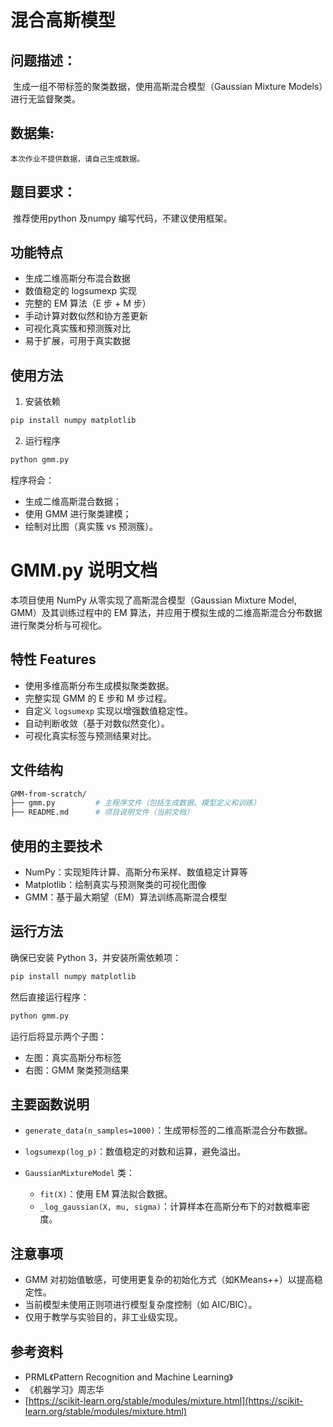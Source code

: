 # 混合高斯模型

## 问题描述：

​	生成一组不带标签的聚类数据，使用高斯混合模型（Gaussian Mixture Models）进行无监督聚类。






## 数据集: 

 	本次作业不提供数据，请自己生成数据。





## 题目要求： 

​		推荐使用python 及numpy 编写代码，不建议使用框架。


## 功能特点

- 生成二维高斯分布混合数据
- 数值稳定的 logsumexp 实现
- 完整的 EM 算法（E 步 + M 步）
- 手动计算对数似然和协方差更新
- 可视化真实簇和预测簇对比
- 易于扩展，可用于真实数据

## 使用方法

1. 安装依赖
```bash
pip install numpy matplotlib
```
2. 运行程序
```bash
python gmm.py
```

程序将会：
- 生成二维高斯混合数据；
- 使用 GMM 进行聚类建模；
- 绘制对比图（真实簇 vs 预测簇）。



# GMM.py 说明文档

本项目使用 NumPy 从零实现了高斯混合模型（Gaussian Mixture Model, GMM）及其训练过程中的 EM 算法，并应用于模拟生成的二维高斯混合分布数据进行聚类分析与可视化。

## 特性 Features

* 使用多维高斯分布生成模拟聚类数据。
* 完整实现 GMM 的 E 步和 M 步过程。
* 自定义 `logsumexp` 实现以增强数值稳定性。
* 自动判断收敛（基于对数似然变化）。
* 可视化真实标签与预测结果对比。

## 文件结构

```bash
GMM-from-scratch/
├── gmm.py         # 主程序文件（包括生成数据、模型定义和训练）
├── README.md      # 项目说明文件（当前文档）
```

## 使用的主要技术

* NumPy：实现矩阵计算、高斯分布采样、数值稳定计算等
* Matplotlib：绘制真实与预测聚类的可视化图像
* GMM：基于最大期望（EM）算法训练高斯混合模型

## 运行方法

确保已安装 Python 3，并安装所需依赖项：

```bash
pip install numpy matplotlib
```

然后直接运行程序：

```bash
python gmm.py
```

运行后将显示两个子图：

* 左图：真实高斯分布标签
* 右图：GMM 聚类预测结果

## 主要函数说明

* `generate_data(n_samples=1000)`：生成带标签的二维高斯混合分布数据。
* `logsumexp(log_p)`：数值稳定的对数和运算，避免溢出。
* `GaussianMixtureModel` 类：

  * `fit(X)`：使用 EM 算法拟合数据。
  * `_log_gaussian(X, mu, sigma)`：计算样本在高斯分布下的对数概率密度。

## 注意事项

* GMM 对初始值敏感，可使用更复杂的初始化方式（如KMeans++）以提高稳定性。
* 当前模型未使用正则项进行模型复杂度控制（如 AIC/BIC）。
* 仅用于教学与实验目的，非工业级实现。

## 参考资料

* PRML《Pattern Recognition and Machine Learning》
* 《机器学习》周志华
* [https://scikit-learn.org/stable/modules/mixture.html](https://scikit-learn.org/stable/modules/mixture.html)

